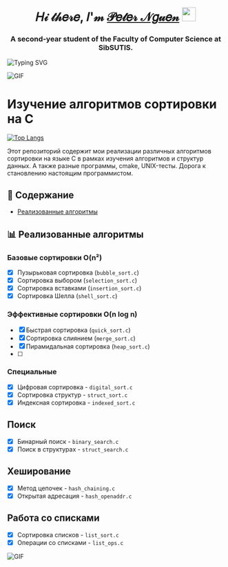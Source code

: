 <h1 align="center">𝐻𝒾 𝓉𝒽𝑒𝓇𝑒, 𝐼'𝓂 <a href="https://vk.com/darrk_ne_ss" target="_blank">𝒫𝑒𝓉𝑒𝓇 𝒩𝑔𝓊𝑒𝓃</a> 
<img src="https://github.com/blackcater/blackcater/raw/main/images/Hi.gif" height="32"/></h1>
<h3 align="center">A second-year student of the Faculty of Computer Science at SibSUTIS.</h3>
<img src="https://readme-typing-svg.demolab.com?font=Fira+Code&pause=1000&width=435&lines=We+are+making+the+future+better." alt="Typing SVG" />

![GIF](https://github.com/Darkness1853/Pictures/blob/main/bongo-cat-typing.gif)

# Изучение алгоритмов сортировки на C

[![Top Langs](https://github-readme-stats.vercel.app/api/top-langs/?username=Darkness1853&exclude=C%2B%2B&layout=compact&theme=radical)](https://github.com/anuraghazra/github-readme-stats)

Этот репозиторий содержит мои реализации различных алгоритмов сортировки на языке C в рамках изучения алгоритмов и структур данных.
А также разные программы, cmake, UNIX-тесты. 
Дорога к становлению настоящим программистом.

## 📌 Содержание

- [Реализованные алгоритмы](#-реализованные-алгоритмы)

## 📊 Реализованные алгоритмы

### Базовые сортировки O(n²)
- [x] Пузырьковая сортировка (`bubble_sort.c`)
- [x] Сортировка выбором (`selection_sort.c`)
- [x] Сортировка вставками (`insertion_sort.c`)
- [x] Сортировка Шелла (`shell_sort.c`)

### Эффективные сортировки O(n log n)
- [x] Быстрая сортировка (`quick_sort.c`)
- [x] Сортировка слиянием (`merge_sort.c`)
- [x] Пирамидальная сортировка (`heap_sort.c`)
- [ ] 

### Специальные
- [x] Цифровая сортировка - `digital_sort.c`
- [x] Сортировка структур - `struct_sort.c`
- [x] Индексная сортировка - `indexed_sort.c`

## Поиск
- [x] Бинарный поиск - `binary_search.c`
- [x] Поиск в структурах - `struct_search.c`

## Хеширование
- [x] Метод цепочек - `hash_chaining.c`
- [x] Открытая адресация - `hash_openaddr.c`

## Работа со списками
- [x] Сортировка списков - `list_sort.c`
- [x] Операции со списками - `list_ops.c`

![GIF](https://github.com/Darkness1853/Pictures/blob/main/bongo-cat-typing.gif)
